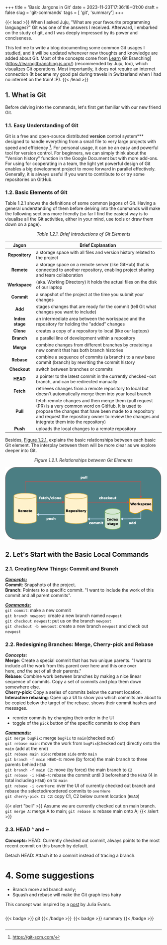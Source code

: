 +++
title = 'Basic Jargons in Git'
date = 2023-11-23T17:36:18+01:00
draft = false
slug = 'git-commands' 
tags = [ 'git', 'summary']
+++

{{< lead >}}
When I asked Juju, "What are your favourite programming languages?" Git was one of the answers I received. Afterward, I embarked on the study of git, and I was deeply impressed by its power and conciseness.

This led me to write a blog documenting some common Git usages I studied, and it will be updated whenever new thoughts and knowledge are added about Git. Most of the concepts come from [Learn](https://learngitbranching.js.org/) Git Branching](https://learngitbranching.js.org/) (recommended by Juju, too), which visualizes Git operations. Most importantly, it does not require an internet connection (It became my good pal during travels in Switzerland when I had no internet on the train! :P).
{{< /lead >}}

## 1. What is Git

Before delving into the commands, let's first get familiar with our new friend Git.

### 1.1. Easy Understanding of Git
Git is a free and open-source distributed **version** control system*** designed to handle everything from a small file to very large projects with speed and efficiency [^1]. For personal usage, it can be an easy and powerful tool for version control. For beginners, we can simply think about the "Version history" function in the Google Document but with more add-ons. For using for cooperating in a team, the light yet powerful design of Git enables a big development project to move forward in parallel effectively. Generally, it is always useful if you want to contribute to or try some repositories on GitHub.


### 1.2. Basic Elements of Git
Table 1.2.1 shows the definitions of some common jagons of Git. Having a general understanding of them before delving into the commands will make the following sections more friendly (so far I find the easiest way is to visualise all the Git activities, either in your mind, use tools or draw them down on a page). 


<a name="Table 1.2.1."></a>

<p align="center">  
<em>Table 1.2.1. Brief Introductions of Git Elements</em>
</p>

|    **Jagon**    | **Brief Explanation**                                                                                                                                                                                                                                             |
|:---------------:|-------------------------------------------------------------------------------------------------------------------------------------------------------------------------------------------------------------------------------------------------------------------|
|  **Repository** | a storage space with all files and version history related to the project                                                                                                                                                                                         |
|    **Remote**   | a storage space on a remote server (like GitHub) that is connected to another repository, enabling project sharing and team collaboration                                                                                                                         |
|  **Workspace**  | (aka. Working Directory) it holds the actual files on the disk of our laptop                                                                                                                                                                                      |
|    **Commit**   | a snapshot of the project at the time you submit your changes                                                                                                                                                                                                     |
|     **Add**     | stages changes that are ready for the commit (tell Git what changes you want to include)                                                                                                                                                                          |
| **Index stage** | an intermediate area between the workspace and the repository for holding the "added" changes                                                                                                                                                                     |
|    **Clone**    | creates a copy of a repository to local (like our laptops)                                                                                                                                                                                                        |
|    **Branch**   | a parallel line of development within a repository                                                                                                                                                                                                                |
|    **Merge**    | combine changes from different branches by createing a new commit that has both branch histories                                                                                                                                                                  |
|    **Rebase**   | combine a sequence of commits (a branch) to a new base commit (branch) by rewriting the commit history                                                                                                                                                            |
|   **Checkout**  | switch between branches or commits                                                                                                                                                                                                                                |
|     **HEAD**    | a pointer to the latest commit in the currently checked-out branch, and can be redirected manually                                                                                                                                                                |
|    **Fetch**    | retrieves changes from a remote repository to local but doesn't automatically merge them into your local branch                                                                                                                                                   |
|     **Pull**    | fetch remote changes and then merge them (pull request (PR) is a very common word on GitHub. It is used to propose the changes that have been made to a repository and request the repository owner to review the changes and integrate them into the repository) |
|     **Push**    | uploads the local changes to a remote repository                                                                                                                                                                                                                  |




Besides, [Figure 1.2.1.](git-relat.png) explains the basic relationships between each basic Git element. The interplay between them will be more clear as we explore deeper into Git.
<p align="center">  
<em>Figure 1.2.1. Relationships between Git Elements</em>
</p>

![git-relat](git-relat.png)

## 2. Let's Start with the Basic Local Commands

### 2.1. Creating New Things: Commit and Branch 
<u>***Concepts:***</u><br>
**Commit**: Snapshots of the project.<br>
**Branch**: Pointers to a specific commit. "I want to include the work of this commit and all parent commits".

<u>***Commands:***</u><br>
`git commit`: make a new commit <br>
`git branch newpost`: create a new branch named `newpost` <br>
`git checkout newpost`: put us on the branch `newpost`<br>
`git checkout -b newpost`: create a new branch `newpost` and check out `newpost`<br>

### 2.2. Redesigning Branches: Merge, Cherry-pick and Rebase
***Concepts:***<br>
**Merge**: Create a special commit that has two unique parents. "I want to include all the work from this parent over here and this one over here, *and* the set of all their parents."<br>
**Rebase**: Combine work between branches by making a nice linear sequence of commits. Copy a set of commits and plop them down somewhere else.<br>
**Cherry-pick**: Copy a series of commits below the current location.<br>
**Interactive rebasing**: Open up a UI to show you which commits are about to be copied below the target of the rebase. shows their commit hashes and messages.
- reorder commits by changing their order in the UI
- toggle of the `pick` button of the specific commits to drop them

<u>***Commands:***</u><br>
`git merge bugFix`: merge `bugFix` to `main`(checked out)<br>
`git rebase main`: move the work from `bugFix`(checked out) directly onto the `main` (add at the end)<br>
`git rebase main side`: rebase `side` onto `main`<br>
`git branch -f main HEAD~3`: move (by force) the main branch to three parents behind `HEAD`<br>
`git branch -f main C2`: move (by force) the main branch to `C2`<br>
`git rebase -i HEAD~4`: rebase the commit until 3 beforehand the `HEAD` (4 in total including `HEAD`) on to `main`<br>
`git rebase -i overHere`: over the UI of currently checked out branch and rebase the selected/reordered commits to `overHere`<br>
`git cherry-pick C1 C2`: copy C1, C2 below current location (`HEAD`)<br>

{{< alert "bell" >}}
Assume we are currently checked out on main branch.
`git merge A`: merge A to main;
`git rebase A`: rebase main onto A;
{{< /alert >}}



### 2.3. HEAD ^ and ~
***Concepts:***
HEAD: Currently checked out commit, always points to the most recent commit on this branch by default.

Detach HEAD: Attach it to a commit instead of tracing a branch.








# 4. Some suggestions
- Branch more and branch early;
- Squash and rebase will make the Git graph less hairy


This concept was inspired by a [post](https://datasci.social/@b0rk@jvns.ca/111375097434853441) by Julia Evans.

<div style="display:flex; gap:6px">

{{< badge >}} git {{< /badge >}}

{{< badge >}} summary {{< /badge >}}
</div>

[^1]: https://git-scm.com/
